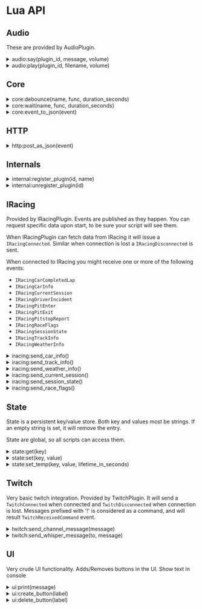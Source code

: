 ﻿# Lua API

## Audio

These are provided by AudioPlugin.

<details><summary>audio:say(plugin_id, message, volume)</summary><br />
Use Windows text-to-speech to say message. 

| Parameter | Type        | Description                  |
|:----------|:-----------:|:-----------------------------|
| plugin_id | string      | which plugin should act      |
| message   | string      | What to say                  |
| volume    | number 0..1 | 0 is muted, 1 is full volume |

```lua
audio:say("Hello", 0.8)
```

This function publishes `AudioCommandSay` event, that is handled by AudioPlugin.

This function is aliased as ``say`` (deprecated)
</details>

<details><summary>audio:play(plugin_id, filename, volume)</summary><br />
Plays a wav/mp3 file relative to the audio directory (Open it via menu Help -> Open Audio Directory). 

| Parameter | Type        | Description                  |
|:----------|:-----------:|:-----------------------------|
| plugin_id | string      | which plugin should act      |
| filename  | string      | file to play                 |
| volume    | number 0..1 | 0 is muted, 1 is full volume |

```lua
audio:play("ding-sound-effect.mp3", 1.0)
```

This function publishes `AudioCommandPlay` event, that is handled by AudioPlugin.

This function is aliased as ``play`` (deprecated)
</details>

## Core

<details><summary>core:debounce(name, func, duration_seconds)</summary><br />
Debouncing a function ensures that it doesn’t get called too frequently. 

| Parameter        | Type     | Description                            |
|:-----------------|:--------:|:---------------------------------------|
| name             | string   | instance name (shared between scripts) |
| func             | function | function to invoke after duration      |
| duration_seconds | number   | duration before calling func           |

Everytime debounce is called, the timer is reset back to the duration. If you 
call debounce with another name a new timer is configured. Names are global, 
meaning that different scripts can use the same timer.

```lua
local hello = function()
    ui:print("Hello world")
end

core:debounce("sample1", hello, 10)

-- 9 seconds later. Timer is reset to 10 seconds again.
core:debounce("sample1", hello, 10)

-- 10 seconds later will output "Hello world"
```

This function is aliased as ``debounce`` (deprecated)
</details>

<details><summary>core:wait(name, func, duration_seconds)</summary><br />
Wait will wait for a duration before calling the function. If you redefine the wait, it 
will not reset the timer. This is the difference between this and debounce.

| Parameter        | Type     | Description                            |
|:-----------------|:--------:|:---------------------------------------|
| name             | string   | instance name (shared between scripts) |
| func             | function | function to invoke after duration      |
| duration_seconds | number   | duration before calling func           |

```lua
local hello = function()
    ui:print("Hello world")
end

core:wait("sample1", hello, 10)
core:wait("sample1", hello, 2)

-- 10 seconds later will output "Hello world"
```

This function is aliased as ``wait`` (deprecated)
</details>

<details><summary>core:event_to_json(event)</summary><br />
Encodes an event as a json-string.

| Parameter | Type  | Description                       |
|:----------|:-----:|:----------------------------------|
| event     | Event | Event as received from Slipstream |

```lua
function handle(event)
    core::print(core::event_to_json(event))
end
```

This function is aliased as ``event_to_json`` (deprecated)
</details>

## HTTP

<details><summary>http:post_as_json(event)</summary><br />
Performs a HTTP Post with payload and appropiate content-type.

| Parameter | Type   | Description  |
|:----------|:------:|:-------------|
| url       | string | URL endpoint |
| body      | string | JSON content |

Result will be written to the log.

This function is aliased as ``post_as_json`` (deprecated)
</details>

## Internals

<details><summary>internal:register_plugin(id, name)</summary><br />
Load a plugin. Used primarily in init.lua

| Parameter | Type   | Description    |
|:----------|:------:|:---------------|
| id        | string | plugin id      |
| name      | string | name of plugin |

```lua
internal:register_plugin("TwitchPlugin", "TwitchPlugin")
```

This function publishes `InternalCommandPluginRegister` event, that is handled by Engine.

This function is aliased as ``register_plugin`` (deprecated)
</details>

<details><summary>internal:unregister_plugin(id)</summary><br />
Removes a plugin

| Parameter | Type   | Description |
|:----------|:------:|:------------|
| id        | string | plugin id   |

```lua
internal:unregister_plugin("TwitchPlugin")
```

This function publishes `InternalCommandPluginUnregister` event, that is handled by Engine.


This function is aliased as ``unregister_plugin`` (deprecated)
</details>

## IRacing

Provided by IRacingPlugin. Events are published as they happen. You can request specific data upon start, 
to be sure your script will see them. 

When IRacingPlugin can fetch data from IRacing it will issue a `IRacingConnected`. Similar when 
connection is lost a `IRacingDisconnected` is sent.

When connected to IRacing you might receive one or more of the following events:
 - `IRacingCarCompletedLap`
 - `IRacingCarInfo`
 - `IRacingCurrentSession`
 - `IRacingDriverIncident`
 - `IRacingPitEnter`
 - `IRacingPitExit`
 - `IRacingPitstopReport`
 - `IRacingRaceFlags`
 - `IRacingSessionState`
 - `IRacingTrackInfo`
 - `IRacingWeatherInfo`

<details><summary>iracing:send_car_info()</summary><br />
Request IRacingPlugin to send cars in session.

No arguments

```lua
iracing:send_car_info()
```

This function publishes `IRacingCommandSendCarInfo` event, that is handled by IRacingPlugin.

This function is aliased as ``iracing_send_car_info`` (deprecated)
</details>

<details><summary>iracing:send_track_info()</summary><br />
Request IRacingPlugin to send track information.

No arguments

```lua
iracing:send_track_info()
```

This function publishes `IRacingCommandSendTrackInfo` event, that is handled by IRacingPlugin.

This function is aliased as ``iracing_send_track_info`` (deprecated)
</details>

<details><summary>iracing:send_weather_info()</summary><br />
Request IRacingPlugin to send weather information.

No arguments

```lua
iracing:send_weather_info()
```

This function publishes `IRacingCommandSendWeatherInfo` event, that is handled by IRacingPlugin.

This function is aliased as ``iracing_send_weather_info`` (deprecated)
</details>

<details><summary>iracing:send_current_session()</summary><br />
Request IRacingPlugin to send current session.

No arguments

```lua
iracing:send_current_session()
```

This function publishes `IRacingCommandSendCurrentSession` event, that is handled by IRacingPlugin.

This function is aliased as ``iracing_send_current_session`` (deprecated)
</details>

<details><summary>iracing:send_session_state()</summary><br />
Request IRacingPlugin to send session state

No arguments

```lua
iracing:send_session_state()
```

This function publishes `IRacingCommandSendSessionState` event, that is handled by IRacingPlugin.

This function is aliased as ``iracing_send_session_state`` (deprecated)
</details>

<details><summary>iracing:send_race_flags()</summary><br />
Request IRacingPlugin to send race flags

No arguments

```lua
iracing:send_race_flags()
```

This function publishes `IRacingCommandSendRaceFlags` event, that is handled by IRacingPlugin.

This function is aliased as ``iracing_send_race_flags`` (deprecated)
</details>

## State

State is a persistent key/value store. Both key and values most be strings. 
If an empty string is set, it will remove the entry.

State are global, so all scripts can access them.

<details><summary>state:get(key)</summary><br />
Retrieves a value for a given key.

| Parameter | Type   | Description |
|:----------|:------:|:------------|
| key       | string |             |

```lua
core::print(state:get("hello"))
```

This function is aliased as ``get_state`` (deprecated)
</details>

<details><summary>state:set(key, value)</summary><br />
Set a key/value pair, overwriting any existing key.

| Parameter | Type   | Description |
|:----------|:------:|:------------|
| key       | string |             |
| value     | string |             |

```lua
state:set("hello", "world")
core::print(state:get("hello"))
```

This function is aliased as ``set_state`` (deprecated)
</details>

<details><summary>state:set_temp(key, value, lifetime_in_seconds)</summary><br />
Set a key/value pair, overwriting any existing key. It will be auto-removed after lifetime_in_seconds.

| Parameter           | Type   | Description |
|:--------------------|:------:|:------------|
| key                 | string |             |
| value               | string |             |
| lifetime_in_seconds | number |             |

```lua
state:set_temp("hello", "world", 10)
core::print(state:get("hello"))
```

This function is aliased as ``set_temp_state`` (deprecated)
</details>

## Twitch

Very basic twitch integration. Provided by TwitchPlugin. It will send a `TwitchConnected` 
when connected and `TwitchDisconnected` when connection is lost. Messages prefixed with '!' 
is considered as a command, and will result `TwitchReceivedCommand` event.

<details><summary>twitch:send_channel_message(message)</summary><br />
Sends a public message to the twitch channel configured in settings.

| Parameter | Type   | Description |
|:----------|:------:|:------------|
| message   | string |             |

```lua
twitch:send_channel_message("Hello people")
```

This function publishes `TwitchCommandSendMessage` event, that is handled by TwitchPlugin.

This function is aliased as ``send_twitch_message`` (deprecated)
</details>

<details><summary>twitch:send_whisper_message(to, message)</summary><br />
Sends a public message to a  twitch user.

| Parameter | Type   | Description |
|:----------|:------:|:------------|
| to        | string | Recipient   |
| message   | string |             |

```lua
twitch:send_whisper_message("tntion", "Hello people")
```

This function publishes `TwitchCommandSendWhisper` event, that is handled by TwitchPlugin.

This function is aliased as ``send_twitch_whisper`` (deprecated)
</details>

## UI

Very crude UI functionality. Adds/Removes buttons in the UI. Show text in console

<details><summary>ui:print(message)</summary><br />
Writes a string to the log shown in the UI.

| Parameter | Type   | Description     |
|:----------|:------:|:----------------|
| message   | string | string to write |

```lua
ui:print("Hello world")
```

This function publishes `UICommandWriteToConsole` event, that is handled by MainWindow.

This function is aliased as ``print`` (deprecated)
</details>

<details><summary>ui:create_button(label)</summary><br />
Creates a button if it doesn't exist. If it does exist, it is ignored.

| Parameter | Type   | Description |
|:----------|:------:|:------------|
| label     | string |             |

```lua
ui:create_button("Hello UI")
```

This function publishes `UICommandCreateButton` event, that is handled by MainWindow. `UIButtonTriggered` events will be sent, if
the button is pressed.

This function is aliased as ``create_button`` (deprecated)
</details>

<details><summary>ui:delete_button(label)</summary><br />
Deletes a button if it exists.

| Parameter | Type   | Description |
|:----------|:------:|:------------|
| label     | string |             |

```lua
ui:delete_button("Hello UI")
```

This function publishes `UICommandDeleteButton` event, that is handled by MainWindow.

This function is aliased as ``delete_button`` (deprecated)
</details>
